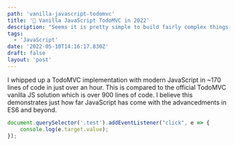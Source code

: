```yaml
---
path: 'vanilla-javascript-todomvc'
title: '🍦 Vanilla JavaScript TodoMVC in 2022'
description: "Seems it is pretty simple to build fairly complex things these days in modern JavaScript."
tags:
  - 'JavaScript'
date: '2022-05-10T14:16:17.830Z'
draft: false
layout: 'post'
---
```


I whipped up a TodoMVC implementation with modern JavaScript in ~170 lines of code in just over an hour. This is compared to the official TodoMVC vanilla JS solution which is over 900 lines of code. I believe this demonstrates just how far JavaScript has come with the advancedments in ES6 and beyond.

```js
document.querySelector('.test').addEventListener("click", e => {
    console.log(e.target.value);
});
```